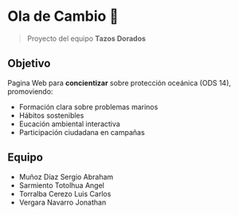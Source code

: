# Ola de Cambio 🌊  

> Proyecto del equipo **Tazos Dorados**  

## Objetivo  
Pagina Web para **concientizar** sobre protección oceánica (ODS 14), promoviendo:  
- Formación clara sobre problemas marinos  
- Hábitos sostenibles  
- Eucación ambiental interactiva  
-  Participación ciudadana en campañas  

## Equipo  
- Muñoz Díaz Sergio Abraham  
- Sarmiento Totolhua Angel  
- Torralba Cerezo Luis Carlos  
- Vergara Navarro Jonathan  
